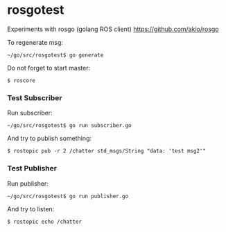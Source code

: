 # rosgotest
Experiments with rosgo (golang ROS client)
https://github.com/akio/rosgo

To regenerate msg: 
```
~/go/src/rosgotest$ go generate
```

Do not forget to start master: 
```
$ roscore
```

### Test Subscriber

Run subscriber: 
```
~/go/src/rosgotest$ go run subscriber.go

```
And try to publish something:
```
$ rostopic pub -r 2 /chatter std_msgs/String "data: 'test msg2'"
```

### Test Publisher
Run publisher: 
```
~/go/src/rosgotest$ go run publisher.go

```
And try to listen:
```
$ rostopic echo /chatter
```
